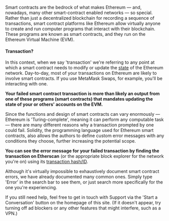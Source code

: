 Smart contracts are the bedrock of what makes Ethereum — and, nowadays, many other smart-contract enabled networks — so special. Rather than just a decentralized blockchain for recording a sequence of transactions, smart contract platforms like Ethereum allow virtually anyone to create and run computer programs that interact with their blockchain. These programs are known as smart contracts, and they run on the Ethereum Virtual Machine (EVM). 



#### Transaction?


In this context, when we say 'transaction' we're referring to any point at which a smart contract needs to modify or update the [state](https://ethereum.org/en/developers/docs/evm/#from-ledger-to-state-machine) of the Ethereum network. Day-to-day, most of your transactions on Ethereum are likely to involve smart contracts. If you use MetaMask Swaps, for example, you'll be interacting with one.



**Your failed smart contract transaction is more than likely an output from one of these programs (smart contracts) that mandates updating the state of your or others' accounts on the EVM.**


Since the functions and design of smart contracts can vary enormously — Ethereum is 'Turing-complete', meaning it can perform any computable task — there are many different reasons why a transaction prompted by one could fail. Solidity, the programming language used for Ethereum smart contracts, also allows the authors to define custom error messages with any conditions they choose, further increasing the potential scope. 


**You can see the error message for your failed transaction by finding the transaction on Etherscan** (or the appropriate block explorer for the network you're on) using its [transaction hash/ID](https://support.metamask.io/hc/en-us/articles/4413442094235). 


Although it's virtually impossible to exhaustively document smart contract errors, we have already documented many common ones. Simply type 'Error' in the search bar to see them, or just search more specifically for the one you're experiencing. 


If you still need help, feel free to get in touch with Support via the 'Start a Conversation' button on the homepage of this site. (If it doesn't appear, try turning off ad blockers or any other features that might interfere, such as a VPN.)

